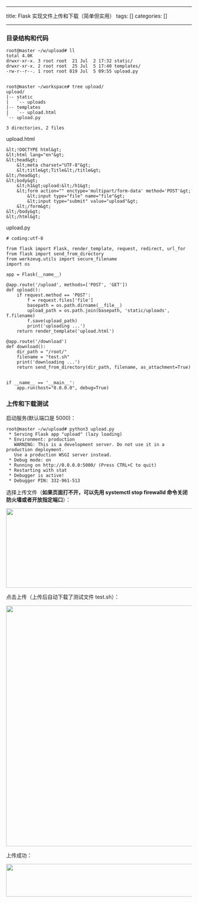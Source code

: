 
--- 
title:  Flask 实现文件上传和下载（简单但实用） 
tags: []
categories: [] 

---
### 目录结构和代码 

```
root@master ~/w/upload# ll
total 4.0K
drwxr-xr-x. 3 root root  21 Jul  2 17:32 static/
drwxr-xr-x. 2 root root  25 Jul  5 17:40 templates/
-rw-r--r--. 1 root root 819 Jul  5 09:55 upload.py


root@master ~/workspace# tree upload/
upload/
|-- static
|   `-- uploads
|-- templates
|   `-- upload.html
`-- upload.py

3 directories, 2 files

```

upload.html

```
&lt;!DOCTYPE html&gt;
&lt;html lang="en"&gt;
&lt;head&gt;
    &lt;meta charset="UTF-8"&gt;
    &lt;title&gt;Title&lt;/title&gt;
&lt;/head&gt;
&lt;body&gt;
    &lt;h1&gt;upload:&lt;/h1&gt;
    &lt;form action="" enctype='multipart/form-data' method='POST'&gt;
        &lt;input type="file" name="file"&gt;
        &lt;input type="submit" value="upload"&gt;
    &lt;/form&gt;
&lt;/body&gt;
&lt;/html&gt;

```

upload.py

```
# coding:utf-8

from flask import Flask, render_template, request, redirect, url_for
from flask import send_from_directory
from werkzeug.utils import secure_filename
import os

app = Flask(__name__)

@app.route('/upload', methods=['POST', 'GET'])
def upload():
    if request.method == 'POST':
        f = request.files['file']
        basepath = os.path.dirname(__file__)
        upload_path = os.path.join(basepath, 'static/uploads', f.filename)
        f.save(upload_path)
        print('uploading ...')
    return render_template('upload.html')

@app.route('/download')
def download():
    dir_path = "/root/"
    filename = "test.sh"
    print('downloading ...')
    return send_from_directory(dir_path, filename, as_attachment=True)


if __name__ == '__main__':
    app.run(host="0.0.0.0", debug=True)

```

### 上传和下载测试 

启动服务(默认端口是 5000)：

```
root@master ~/w/upload# python3 upload.py
 * Serving Flask app "upload" (lazy loading)
 * Environment: production
   WARNING: This is a development server. Do not use it in a production deployment.
   Use a production WSGI server instead.
 * Debug mode: on
 * Running on http://0.0.0.0:5000/ (Press CTRL+C to quit)
 * Restarting with stat
 * Debugger is active!
 * Debugger PIN: 332-961-513

```

选择上传文件（**如果页面打不开，可以先用 systemctl stop firewalld 命令关闭防火墙或者开放指定端口**）：

<img alt="" height="216" src="https://img-blog.csdnimg.cn/20210705174431652.png?x-oss-process=image/watermark,type_ZmFuZ3poZW5naGVpdGk,shadow_10,text_aHR0cHM6Ly9ibG9nLmNzZG4ubmV0L1RvbW9ycm93QW5kVHV0dXJl,size_16,color_FFFFFF,t_70" width="814">

点击上传（上传后自动下载了测试文件 test.sh）： 

<img alt="" height="654" src="https://img-blog.csdnimg.cn/20210705174727874.png?x-oss-process=image/watermark,type_ZmFuZ3poZW5naGVpdGk,shadow_10,text_aHR0cHM6Ly9ibG9nLmNzZG4ubmV0L1RvbW9ycm93QW5kVHV0dXJl,size_16,color_FFFFFF,t_70" width="1200">

上传成功：

<img alt="" height="89" src="https://img-blog.csdnimg.cn/20210705174832556.png" width="908">
